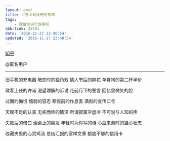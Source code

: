 ```yaml
---
layout: post
title: 世界上最没用的东西
tags: 
    - 我给你讲个故事吧
abbrlink: 25591
date: '2016-11-27 22:40:54'
updated: '2016-11-27 22:40:54'
---
```


[知乎](https://www.zhihu.com/question/21905681/answer/93684468)

@匿名用户

<hr>

旧手机的充电器
暗恋时的独角戏
情人节后的鲜花
单身狗的第二杯半价

政客上任的许诺
渴望理解的诉说
花前月下的誓言
回忆里微笑的脸

过期的悔恨
懦弱的容忍
寒假前的作息表
满街的宣传口号

天赋不足的认真
无疾而终的情深
所谓寂寞空虚冷
不可说与人知的疼

失败后的借口
酒桌上的朋友
年轻时为你写的诗
心血来潮时的雄心壮志

收藏夹里的心灵鸡汤
总结汇报的官样文章
额度不够的信用卡